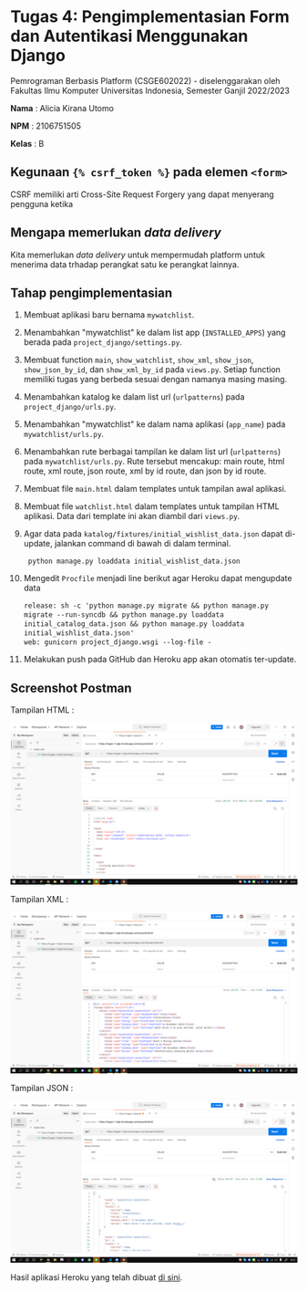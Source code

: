 # Tugas 4: Pengimplementasian Form dan Autentikasi Menggunakan Django

Pemrograman Berbasis Platform (CSGE602022) - diselenggarakan oleh Fakultas Ilmu Komputer Universitas Indonesia, Semester Ganjil 2022/2023

**Nama**  : Alicia Kirana Utomo

**NPM**   : 2106751505

**Kelas** : B

## Kegunaan `{% csrf_token %}` pada elemen `<form>`

CSRF memiliki arti Cross-Site Request Forgery yang dapat menyerang pengguna ketika 

## Mengapa memerlukan *data delivery*

Kita memerlukan *data delivery* untuk mempermudah platform untuk menerima data trhadap perangkat satu ke perangkat lainnya.

## Tahap pengimplementasian

1. Membuat aplikasi baru bernama `mywatchlist`.

2. Menambahkan "mywatchlist" ke dalam list app (`INSTALLED_APPS`) yang berada pada `project_django/settings.py`.

3. Membuat function `main`, `show_watchlist`, `show_xml`, `show_json`, `show_json_by_id`, dan `show_xml_by_id` pada `views.py`. Setiap function memiliki tugas yang berbeda sesuai dengan namanya masing masing.

4. Menambahkan katalog ke dalam list url (`urlpatterns`) pada `project_django/urls.py`.

5. Menambahkan "mywatchlist" ke dalam nama aplikasi (`app_name`) pada `mywatchlist/urls.py`.

6. Menambahkan rute berbagai tampilan ke dalam list url (`urlpatterns`) pada `mywatchlist/urls.py`. Rute tersebut mencakup: main route, html route, xml route, json route, xml by id route, dan json by id route.

7. Membuat file `main.html` dalam templates untuk tampilan awal aplikasi.

8. Membuat file `watchlist.html` dalam templates untuk tampilan HTML aplikasi. Data dari template ini akan diambil dari `views.py`.

9. Agar data pada `katalog/fixtures/initial_wishlist_data.json` dapat di-update, jalankan command di bawah di dalam terminal.

        python manage.py loaddata initial_wishlist_data.json

10. Mengedit `Procfile` menjadi line berikut agar Heroku dapat mengupdate data

    ```
    release: sh -c 'python manage.py migrate && python manage.py migrate --run-syncdb && python manage.py loaddata initial_catalog_data.json && python manage.py loaddata initial_wishlist_data.json'
    web: gunicorn project_django.wsgi --log-file -
    ```
11. Melakukan push pada GitHub dan Heroku app akan otomatis ter-update.

## Screenshot Postman

Tampilan HTML :

![Postman HTML](/resources/html.png)

Tampilan XML :

![Postman XML](/resources/xml.png)

Tampilan JSON :

![Postman JSON](/resources/json.png)

Hasil aplikasi Heroku yang telah dibuat [di sini](https://tugas-1-pbp.herokuapp.com/mywatchlist/).